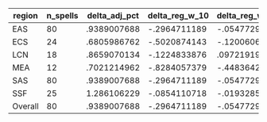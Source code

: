 region|n_spells|delta_adj_pct|delta_reg_w_10|delta_reg_w_20|delta_reg_w_30|delta_reg_w_40|delta_reg_w_50|delta_reg_w_60|delta_reg_w_70|delta_reg_w_80|delta_reg_w_90
---|---|---|---|---|---|---|---|---|---|---|---
EAS|80|.9389007688|-.2964711189|-.0547729842|.318079412|.5239084363|.7344102859|.8648928404|1.337098598|1.85657835|2.363049269
ECS|24|.6805986762|-.5020874143|-.1200606376|.1227687821|.5742874146|.7144083381|.8009953499|1.056338549|1.412716746|1.645136476
LCN|18|.8659070134|-.1224833876|.0972191915|.3489336371|.4792435765|.5226565599|.6248198748|1.284063101|1.834116817|2.030505657
MEA|12|.7021214962|-.8284057379|-.4483642578|-.1699390411|-.1699390411|.3278255463|.8255901337|1.203983307|1.788669586|3.082644701
SAS|80|.9389007688|-.2964711189|-.0547729842|.318079412|.5239084363|.7344102859|.8648928404|1.337098598|1.85657835|2.363049269
SSF|25|1.286106229|-.0854110718|-.0193285253|.6258043647|.7571762204|1.0260818|1.048017859|1.657662988|2.301187038|2.936262608
Overall|80|.9389007688|-.2964711189|-.0547729842|.318079412|.5239084363|.7344102859|.8648928404|1.337098598|1.85657835|2.363049269
